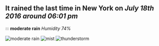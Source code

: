 ## It rained the last time in New York on *July 18th 2016 around 06:01 pm*
💧💧  **moderate rain** *Humidity 74%*

![moderate rain](http://openweathermap.org/img/w/10d.png) ![mist](http://openweathermap.org/img/w/50d.png) ![thunderstorm](http://openweathermap.org/img/w/11d.png)
